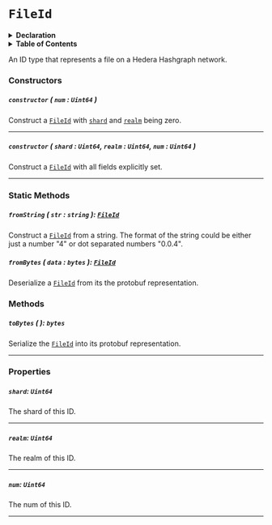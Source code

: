 # `FileId`

<details>
<summary><b>Declaration</b></summary>

```typescript
class FileId {
    constructor(num: Uint64);
    
    constructor(shard: Uint64, realm: Uint64, num: Uint64);

    fromString(str: string): FileId;

    fromBytes(data: bytes): FileId;

    /* property */ shard: Uint64;

    /* property */ realm: Uint64;

    /* property */ num: Uint64;

    toBytes(): bytes;

    toString(): string;
}
```

</details>

<details>
<summary><b>Table of Contents</b></summary>

## Support

| Item | Java | JavaScript | Go
| - | - | - | - |
| [`constructor`](#constructor-num-uint64-) | ✅ | ✅ | ✅
| [`fromString`](#fromstring-str-string-fileid) | ✅ | ✅ | ✅
| [`fromBytes`](#frombytes-data-bytes-fileid) | ✅ | ✅ | ✅
| [`shard`](#shard-uint64) | ✅ | ✅ | ✅
| [`realm`](#realm-uint64) | ✅ | ✅ | ✅
| [`num`](#num-uint64) | ✅ | ✅ | ✅
| [`toBytes`](#tobytes-bytes) | ✅ | ✅ | ✅

</details>

An ID type that represents a file on a Hedera Hashgraph network.

### Constructors

##### `constructor` ( `num` : `Uint64` )

Construct a [`FileId`](#) with [`shard`](#shard-uint64) and [`realm`](#realm-uint64) being zero.

---

##### `constructor` ( `shard` : `Uint64`, `realm` : `Uint64`, `num` : `Uint64` )

Construct a [`FileId`](#) with all fields explicitly set.

---

### Static Methods

##### `fromString` ( `str` : `string` ): [`FileId`](#fileid)

Construct a [`FileId`](#) from a string. The format of the string could be either just 
a number "4" or dot separated numbers "0.0.4".

##### `fromBytes` ( `data` : `bytes` ): [`FileId`](#fileid)

Deserialize a [`FileId`](#) from its the protobuf representation.

### Methods

##### `toBytes` ( ): `bytes`

Serialize the [`FileId`](#) into its protobuf representation.

---

### Properties

##### `shard`: `Uint64`

The shard of this ID.

---

##### `realm`: `Uint64`

The realm of this ID.

---

##### `num`: `Uint64`

The num of this ID.

---
